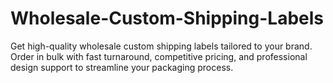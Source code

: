 # Wholesale-Custom-Shipping-Labels
Get high-quality wholesale custom shipping labels tailored to your brand. Order in bulk with fast turnaround, competitive pricing, and professional design support to streamline your packaging process.
